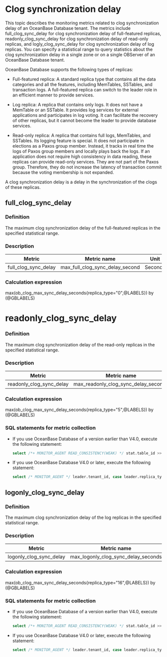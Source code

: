 # Clog synchronization delay

This topic describes the monitoring metrics related to clog synchronization delay of an OceanBase Database tenant. The metrics include full_clog_sync_delay for clog synchronization delay of full-featured replicas, readonly_clog_sync_delay for clog synchronization delay of read-only replicas, and logly_clog_sync_delay for clog synchronization delay of log replicas. You can specify a statistical range to query statistics about the clog synchronization delay in a single zone or on a single OBServer of an OceanBase Database tenant.

OceanBase Database supports the following types of replicas:

* Full-featured replica: A standard replica type that contains all the data categories and all the features, including MemTables, SSTables, and transaction logs. A full-featured replica can switch to the leader role in an efficient manner to provide services.

* Log replica: A replica that contains only logs. It does not have a MemTable or an SSTable. It provides log services for external applications and participates in log voting. It can facilitate the recovery of other replicas, but it cannot become the leader to provide database services.

* Read-only replica: A replica that contains full logs, MemTables, and SSTables. Its logging feature is special. It does not participate in elections as a Paxos group member. Instead, it tracks in real time the logs of Paxos group members and locally plays back the logs. If an application does not require high consistency in data reading, these replicas can provide read-only services. They are not part of the Paxos group. Therefore, they do not increase the latency of transaction commit because the voting membership is not expanded.

A clog synchronization delay is a delay in the synchronization of the clogs of these replicas.

## full_clog_sync_delay

### Definition

The maximum clog synchronization delay of the full-featured replicas in the specified statistical range.

### Description

|      **Metric**      |         **Metric name**         | **Unit** |
|----------------------|---------------------------------|----------|
| full_clog_sync_delay | max_full_clog_sync_delay_second | Seconds  |

### Calculation expression

max(ob_clog_max_sync_delay_seconds{replica_type="0",@LABELS}) by (@GBLABELS)

# readonly_clog_sync_delay

### Definition

The maximum clog synchronization delay of the read-only replicas in the specified statistical range.

### Description

|        **Metric**        |           **Metric name**            | **Unit** |
|--------------------------|--------------------------------------|----------|
| readonly_clog_sync_delay | max_readonly_clog_sync_delay_seconds | Seconds  |

### Calculation expression

max(ob_clog_max_sync_delay_seconds{replica_type="5",@LABELS}) by (@GBLABELS)

### SQL statements for metric collection

* If you use OceanBase Database of a version earlier than V4.0, execute the following statement:

  ```sql
  select /*+ MONITOR_AGENT READ_CONSISTENCY(WEAK) */ stat.table_id >> 40 tenant_id, stat.replica_type, max(stat.next_replay_ts_delta) / 1000000 as max_clog_sync_delay_seconds from __all_virtual_clog_stat stat left join (select meta.table_id, meta.partition_id from __all_virtual_meta_table meta where meta.status = 'REPLICA_STATUS_NORMAL'and meta.svr_ip = ? and meta.svr_port = ? and meta.table_id not in (select table_id from __all_virtual_partition_migration_status mig where mig.action <> 'END') ) meta on stat.table_id = meta.table_id and stat.partition_idx = meta.partition_id where stat.svr_ip = ? and stat.svr_port = ? group by tenant_id, replica_type having max_clog_sync_delay_seconds < 18446744073709
  ```

* If you use OceanBase Database V4.0 or later, execute the following statement:

  ```sql
  select /* MONITOR_AGENT */ leader.tenant_id, case leader.replica_type when 'NORMAL_REPLICA' then 0 when 'ARBIRTATION_REPLICA' then 5 else -1 end as replica_type, abs(max(CAST(leader_ts as SIGNED)-CAST(follower_ts as SIGNED)))/1000000000 max_clog_sync_delay_seconds from (select max(end_scn) leader_ts, tenant_id, replica_type, role from GV$OB_LOG_STAT where role='LEADER' group by tenant_id,replica_type ) leader inner join (select min(end_scn) follower_ts, tenant_id, replica_type, role from GV$OB_LOG_STAT where role='FOLLOWER' group by tenant_id,replica_type ) follower on leader.tenant_id=follower.tenant_id and leader.replica_type=follower.replica_type group by leader.tenant_id,leader.replica_type
  ```

## logonly_clog_sync_delay

### Definition

The maximum clog synchronization delay of the log replicas in the specified statistical range.

### Description

|       **Metric**        |           **Metric name**           | **Unit** |
|-------------------------|-------------------------------------|----------|
| logonly_clog_sync_delay | max_logonly_clog_sync_delay_seconds | Seconds  |

### Calculation expression

max(ob_clog_max_sync_delay_seconds{replica_type="16",@LABELS}) by (@GBLABELS)

### SQL statements for metric collection

* If you use OceanBase Database of a version earlier than V4.0, execute the following statement:

  ```sql
  select /*+ MONITOR_AGENT READ_CONSISTENCY(WEAK) */ stat.table_id >> 40 tenant_id, stat.replica_type, max(stat.next_replay_ts_delta) / 1000000 as max_clog_sync_delay_seconds from __all_virtual_clog_stat stat left join (select meta.table_id, meta.partition_id from __all_virtual_meta_table meta where meta.status = 'REPLICA_STATUS_NORMAL'and meta.svr_ip = ? and meta.svr_port = ? and meta.table_id not in (select table_id from __all_virtual_partition_migration_status mig where mig.action <> 'END') ) meta on stat.table_id = meta.table_id and stat.partition_idx = meta.partition_id where stat.svr_ip = ? and stat.svr_port = ? group by tenant_id, replica_type having max_clog_sync_delay_seconds < 18446744073709
  ```

* If you use OceanBase Database V4.0 or later, execute the following statement:

  ```sql
  select /* MONITOR_AGENT */ leader.tenant_id, case leader.replica_type when 'NORMAL_REPLICA' then 0 when 'ARBIRTATION_REPLICA' then 5 else -1 end as replica_type, abs(max(CAST(leader_ts as SIGNED)-CAST(follower_ts as SIGNED)))/1000000000 max_clog_sync_delay_seconds from (select max(end_scn) leader_ts, tenant_id, replica_type, role from GV$OB_LOG_STAT where role='LEADER' group by tenant_id,replica_type ) leader inner join (select min(end_scn) follower_ts, tenant_id, replica_type, role from GV$OB_LOG_STAT where role='FOLLOWER' group by tenant_id,replica_type ) follower on leader.tenant_id=follower.tenant_id and leader.replica_type=follower.replica_type group by leader.tenant_id,leader.replica_type
  ```
